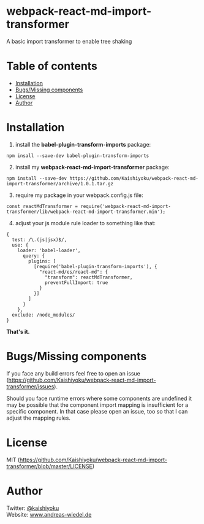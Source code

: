 # webpack-react-md-import-transformer
A basic import transformer to enable tree shaking

Table of contents
=================
  * [Installation](#installation)
  * [Bugs/Missing components](#bugsmissingcomponents)
  * [License](#license)
  * [Author](#author)

Installation
============
1. install the **babel-plugin-transform-imports** package:  
```
npm insall --save-dev babel-plugin-transform-imports
```
2. install my **webpack-react-md-import-transformer** package:  
```
npm install --save-dev https://github.com/Kaishiyoku/webpack-react-md-import-transformer/archive/1.0.1.tar.gz
```
3. require my package in your webpack.config.js file:  
```
const reactMdTransformer = require('webpack-react-md-import-transformer/lib/webpack-react-md-import-transformer.min');
```
4. adjust your js module rule loader to something like that:  
```
{
  test: /\.(js|jsx)$/,
  use: {
    loader: 'babel-loader',
      query: {
        plugins: [
          [require('babel-plugin-transform-imports'), {
            "react-md/es/react-md": {
              "transform": reactMdTransformer,
              preventFullImport: true
            }
          }]
        ]
      }
    },
  exclude: /node_modules/
}
```

**That's it.**

Bugs/Missing components
=======================
If you face any build errors feel free to open an issue (https://github.com/Kaishiyoku/webpack-react-md-import-transformer/issues).

Should you face runtime errors where some components are undefined it may be possible that the component import mapping is insufficient for a specific component. In that case please open an issue, too so that I can adjust the mapping rules.

License
=======
MIT (https://github.com/Kaishiyoku/webpack-react-md-import-transformer/blob/master/LICENSE)


Author
======
Twitter: [@kaishiyoku](https://twitter.com/kaishiyoku)  
Website: www.andreas-wiedel.de
